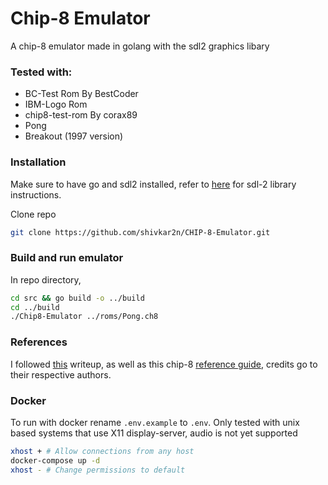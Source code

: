 
# Chip-8 Emulator
A chip-8 emulator made in golang with the sdl2 graphics libary

### Tested with: 
- BC-Test Rom By BestCoder
- IBM-Logo Rom 
- chip8-test-rom By corax89
- Pong
- Breakout (1997 version)

### Installation
Make sure to have go and sdl2 installed, refer to [here](https://github.com/veandco/go-sdl2#requirements) for sdl-2 library instructions.

Clone repo
```bash
git clone https://github.com/shivkar2n/CHIP-8-Emulator.git
```

### Build and run emulator
In repo directory,
```bash
cd src && go build -o ../build
cd ../build
./Chip8-Emulator ../roms/Pong.ch8
```

### References
I followed [this](https://tobiasvl.github.io/blog/write-a-chip-8-emulator/) writeup, as well as this chip-8 [reference guide](http://devernay.free.fr/hacks/chip8/C8TECH10.HTM), credits go to their respective authors.


### Docker
To run with docker rename `.env.example` to `.env`. Only tested with unix based systems that use X11 display-server, audio is not yet supported
```bash
xhost + # Allow connections from any host
docker-compose up -d
xhost - # Change permissions to default 
```

